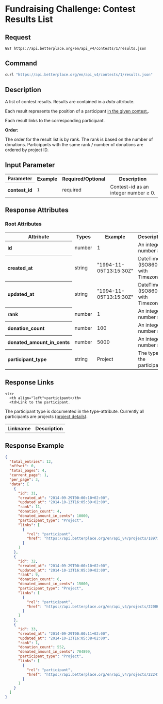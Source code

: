 
# Fundraising Challenge: Contest Results List

## Request

```nginx
GET https://api.betterplace.org/en/api_v4/contests/1/results.json
```

## Command

```bash
curl "https://api.betterplace.org/en/api_v4/contests/1/results.json"
```

## Description

A list of contest results.
Results are contained in a *data* attribute.

Each result represents the position of a participant [in the given contest.](fundraising_challenge_contest_details.md).

Each result links to the corresponding participant.

**Order:**

The order for the result list is by rank.
The rank is based on the number of donations.
Participants with the same rank / number of donations are ordered by project ID.


## Input Parameter

<table>
  <tr>
    <th>Parameter</th>
    <th>Example</th>
    <th>Required/Optional</th>
    <th>Description</th>
  </tr>
  <tr>
    <th align="left">contest_id</th>
    <td><code>1</code></td>
    <td>required</td>
    <td>Contest-id as an integer number ≥ 0.</td>
  </tr>
</table>

## Response Attributes

### Root Attributes

  <table>
    <tr>
      <th>Attribute</th>
      <th>Types</th>
      <th>Example</th>
      <th>Description</th>
    </tr>
    <tr>
      <th align="left">id</th>
      <td>number</td>
      <td>1</td>
      <td>An integer number ≥ 1</td>
    </tr>
    <tr>
      <th align="left">created_at</th>
      <td>string</td>
      <td>"1994-11-05T13:15:30Z"</td>
      <td>DateTime (ISO8601 with Timezone)</td>
    </tr>
    <tr>
      <th align="left">updated_at</th>
      <td>string</td>
      <td>"1994-11-05T13:15:30Z"</td>
      <td>DateTime (ISO8601 with Timezone)</td>
    </tr>
    <tr>
      <th align="left">rank</th>
      <td>number</td>
      <td>1</td>
      <td>An integer number ≥ 1</td>
    </tr>
    <tr>
      <th align="left">donation_count</th>
      <td>number</td>
      <td>100</td>
      <td>An integer number ≥ 0</td>
    </tr>
    <tr>
      <th align="left">donated_amount_in_cents</th>
      <td>number</td>
      <td>5000</td>
      <td>An integer number ≥ 0</td>
    </tr>
    <tr>
      <th align="left">participant_type</th>
      <td>string</td>
      <td>Project</td>
      <td>The type of the participant</td>
    </tr>
  </table>
</table>

## Response Links

<table>
  <tr>
    <th>Linkname</th>
    <th>Description</th>
  </tr>

    <tr>
      <th align="left">participant</th>
      <td>Link to the participant.
The participant type is documented in the type-attribute.
Currently all participants are projects
(<a href="project_details.md">project details</a>).
</td>
    </tr>
</table>

## Response Example

```json
{
  "total_entries": 12,
  "offset": 0,
  "total_pages": 4,
  "current_page": 1,
  "per_page": 3,
  "data": [
    {
      "id": 31,
      "created_at": "2014-09-29T00:00:10+02:00",
      "updated_at": "2014-10-13T16:05:39+02:00",
      "rank": 11,
      "donation_count": 4,
      "donated_amount_in_cents": 10000,
      "participant_type": "Project",
      "links": [
        {
          "rel": "participant",
          "href": "https://api.betterplace.org/en/api_v4/projects/18971.json"
        }
      ]
    },
    {
      "id": 32,
      "created_at": "2014-09-29T00:00:10+02:00",
      "updated_at": "2014-10-13T16:05:39+02:00",
      "rank": 9,
      "donation_count": 6,
      "donated_amount_in_cents": 15000,
      "participant_type": "Project",
      "links": [
        {
          "rel": "participant",
          "href": "https://api.betterplace.org/en/api_v4/projects/22000.json"
        }
      ]
    },
    {
      "id": 33,
      "created_at": "2014-09-29T00:00:11+02:00",
      "updated_at": "2014-10-13T16:05:38+02:00",
      "rank": 1,
      "donation_count": 552,
      "donated_amount_in_cents": 704899,
      "participant_type": "Project",
      "links": [
        {
          "rel": "participant",
          "href": "https://api.betterplace.org/en/api_v4/projects/22247.json"
        }
      ]
    }
  ]
}
```

